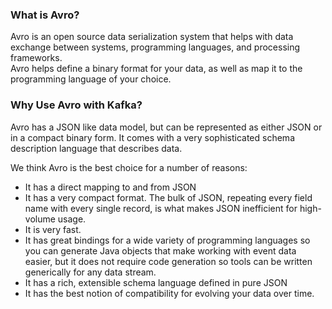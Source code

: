 
### What is Avro?

Avro is an open source data serialization system that helps with data exchange between systems, programming languages, and processing frameworks. <br>
Avro helps define a binary format for your data, as well as map it to the programming language of your choice. <br>

### Why Use Avro with Kafka?

Avro has a JSON like data model, but can be represented as either JSON or in a compact binary form. It comes with a very sophisticated schema description language that describes data.

We think Avro is the best choice for a number of reasons:

- It has a direct mapping to and from JSON
- It has a very compact format. The bulk of JSON, repeating every field name with every single record, is what makes JSON inefficient for high-volume usage.
- It is very fast.
- It has great bindings for a wide variety of programming languages so you can generate Java objects that make working with event data easier, but it does not require code generation so tools can be written generically for any data stream.
- It has a rich, extensible schema language defined in pure JSON
- It has the best notion of compatibility for evolving your data over time.
